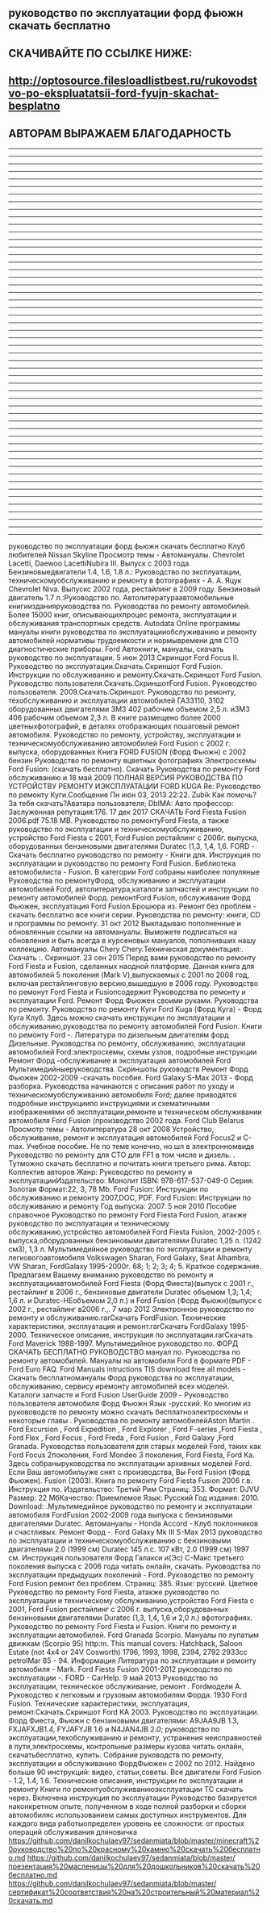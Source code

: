 руководство по эксплуатации форд фьюжн скачать бесплатно
--------------------------------------------------
СКАЧИВАЙТЕ ПО ССЫЛКЕ НИЖЕ:
--------------------------------------------------
http://optosource.filesloadlistbest.ru/rukovodstvo-po-ekspluatatsii-ford-fyujn-skachat-besplatno
--------------------------------------------------
АВТОРАМ ВЫРАЖАЕМ БЛАГОДАРНОСТЬ
--------------------------------------------------
--------------------------------------------------
--------------------------------------------------
--------------------------------------------------
--------------------------------------------------
--------------------------------------------------
--------------------------------------------------
--------------------------------------------------
--------------------------------------------------
--------------------------------------------------
--------------------------------------------------
--------------------------------------------------
--------------------------------------------------
--------------------------------------------------
--------------------------------------------------
--------------------------------------------------
--------------------------------------------------
--------------------------------------------------
--------------------------------------------------
--------------------------------------------------
--------------------------------------------------
--------------------------------------------------
--------------------------------------------------
--------------------------------------------------
--------------------------------------------------
--------------------------------------------------
--------------------------------------------------
--------------------------------------------------
--------------------------------------------------
--------------------------------------------------
--------------------------------------------------
--------------------------------------------------
--------------------------------------------------
--------------------------------------------------
--------------------------------------------------
--------------------------------------------------
--------------------------------------------------
--------------------------------------------------
--------------------------------------------------
--------------------------------------------------
--------------------------------------------------
--------------------------------------------------
--------------------------------------------------
--------------------------------------------------
--------------------------------------------------
--------------------------------------------------
--------------------------------------------------
--------------------------------------------------
--------------------------------------------------
--------------------------------------------------
--------------------------------------------------
--------------------------------------------------
--------------------------------------------------
руководство по эксплуатации форд фьюжн скачать бесплатно Клуб любителей Nissan Skyline  Просмотр темы - Автомануалы. Chevrolet Lacetti, Daewoo LacettiNubira III. Выпуск с 2003 года. Бензиновыедвигатели 1.4, 1.6, 1.8 л.: Руководство по эксплуатации, техническомуобслуживанию и ремонту в фотографиях - А. А. Яцук  Chevrolet Niva. Выпускс 2002 года, рестайлинг в 2009 году. Бензиновый двигатель 1.7 л.:Руководство по. Автолитератураавтомобильные книгиизданияруководства по. Руководства по ремонту автомобилей. Более 15000 книг, описывающихпроцес ремонта, эксплуатации и обслуживания транспортных средств. Autodata Online программы мануалы книги руководства по эксплуатацииобслуживанию и ремонту автомобилей нормативы трудоемкости и нормывремени для СТО диагностические приборы. Ford  Автокниги, мануалы, скачать руководство по эксплуатации. 5 июн 2013  Cкриншот Ford Focus II. Руководство по эксплуатации.Скачать.Cкриншот Ford Fusion. Инструкции по обслуживанию и ремонту.Скачать.Cкриншот Ford Fusion. Руководство пользователя.Скачать.CкриншотFord Fusion. Руководство пользователя. 2009.Скачать.Cкриншот. Руководство по ремонту, техобслуживанию и эксплуатации автомобилей ГАЗ3110, 3102 оборудованных двигателями ЗМЗ 402 рабочим объемом 2,5 л. иЗМЗ 406 рабочим объемом 2,3 л. В книге размещено более 2000 цветныхфотографий, в деталях отображающих пошаговый ремонт автомобиля. Руководство по ремонту, устройству, эксплуатации и техническомуобслуживанию автомобилей Ford Fusion с 2002 г. выпуска, оборудованных Книга FORD FUSION (Форд Фьюжн) с 2002 бензин Руководство по ремонту вцветных фотографиях  Электросхемы Ford Fusion: (скачать бесплатно). Скачать Руководства по ремонту Ford обслуживанию и
18 май 2009  ПОЛНАЯ ВЕРСИЯ РУКОВОДСТВА ПО УСТРОЙСТВУ РЕМОНТУ ИЭКСПЛУАТАЦИИ FORD KUGA  Re: Руководство по ремонту Куги.Сообщение Пн июн 03, 2013 22:22. Zubik Как помочь? За тебя скачать?Аватара пользователя; DbIMA: Авто профессор: Заслуженная репутация:176. 17 дек 2017   СКАЧАТЬ  Ford Fiesta Fusion 2006.pdf 75.18 MB. Руководство по ремонтуFord Fiesta, а также руководство по эксплуатации и техническомуобслуживанию, устройство Ford Fiesta с 2001, Ford Fusion рестайлинг с 2006г. выпуска, оборудованных бензиновыми двигателями Duratec (1,3, 1,4, 1,6. FORD - Скачать бесплатно руководство по ремонту - Книги для. Инструкция по эксплуатации и руководство по ремонту Ford Fusion. Библиотека автомобилиста - Fusion. В категории Ford собраны наиболее популяные Руководства по ремонтуФорд, обслуживанию и эксплуатации автомобилей Ford, автолитература,каталоги запчастей и инструкции по ремонту автомобилей Форд.  ремонтFord Fusion, обслуживание Форд Фьюжен, эксплуатация Ford Fusion.Брошюра из. Ремонт без проблем - скачать бесплатно все книги серии. Руководства по ремонту: книги, CD и программы по ремонту. 31 окт 2012  Выкладываю пополненные и обновленные ссылки на автомануалы. Выможете подписаться на обновления  и быть всегда в курсеновых мануалов, пополнивших нашу коллекцию. Автомануалы Chery Chery.Техническая документация:. Скачать :. Cкриншот. 23 сен 2015  Перед вами руководство по ремонту Ford Fiesta и Fusion, сделанных наодной платформе. Данная книга для автомобилей 5 поколения (Mark V),выпускаемых с 2001 по 2008 год, включая рестайлинговую версию,вышедшую в 2006 году. Руководство по ремонут Ford Fiesta и Fusionсодержит
Руководства по ремонту и эксплуатации Ford. Ремонт Форд Фьюжен своими руками. Руководства по ремонту. Руководство по ремонту Куги Ford Kuga (Форд Куга) - Форд Куга Клуб. Здесь можно скачать инструкции по эксплуатации и обслуживанию,руководства по ремонту автомобилей Ford Fusion. Книги по ремонту Ford -. Литература по дизельным двигателям форд  Дизельные. Руководства по ремонту, обслуживанию, эксплуатации автомобилей Ford:электросхемы, схемы узлов, подробные инструкции   Ремонт Форд -обслуживание и эксплуатация автомобилей Ford Мультимедийныеруководства. Скриншоты руководств  Ремонт Форд Фьюжен 2002-2009 -скачать пособие. Ford Galaxy  S-Max 2013 - Форд разборка. Руководства начинаются с описания работ по уходу и техническомуобслуживанию автомобиля Ford; далее приводятся подробные инструкциипо  инструкциями и схематичными изображениями об эксплуатации,ремонте и техническом обслуживании автомобиля Ford Fusion (производство 2002 года. Ford Club Belarus  Просмотр темы - Автолитература
28 окт 2008  Устройство, обслуживание, ремонт и эксплуатация автомобилей Ford Focus2 и C-max. Учебное пособие.  Не по теме конечно, но шл в электронномвиде Руководство по ремонту для СТО для FF1 в том числе и дизель. . Тутможно скачать бесплатно и почитать книги третьего рима. Автор: Коллектив авторов Жанр: Руководство по ремонту и эксплуатацииИздательство: Монолит ISBN: 978-617-537-049-0 Серия: Золотая Формат:22, 3, 78 Mb. Ford Fusion: Инструкции по обслуживанию и ремонту 2007,DOC, PDF. Ford Fusion: Инструкции по обслуживанию и ремонту Год выпуска: 2007. 5 ноя 2010  Пособие справочное Руководство по ремонту Ford Fiesta  Ford Fusion, атакже руководство по эксплуатации и техническому обслуживанию,устройство автомобилей Ford Fiesta  Fusion, 2002-2005 г. выпуска,оборудованных бензиновыми двигателями Duratec 1,25 л. (1242 см3), 1,3 л. Мультимедийное руководство по эксплуатации и ремонту легковогоавтомобиля Volkswagen Sharan, Ford Galaxy, Seat Alhambra, VW Sharan, FordGalaxy 1995-2000г. 68; 1; 2; 3; 4; 5. Краткое содержание. Предлагаем Вашему вниманию руководство по ремонту и эксплуатацииавтомобилей Ford Fiesta (Форд Фиеста)(выпуск с 2001 г., рестайлинг в 2006 г., бензиновые двигатели Duratec объемом 1,3; 1,4; 1,6 л. и Duratec-HEобъемом 2,0 л.) и Ford Fusion (Форд Фьюжн)(выпуск с 2002 г., рестайлинг в2006 г.,. 7 мар 2012  Электронное руководство по ремонту и обслуживанию.rarСкачать FordFusion. Технические характеристики, эксплуатация и ремонт.rarСкачать FordGalaxy 1995-2000. Техническое описание, инструкция по эксплуатации.rarСкачать Ford Maverick 1988-1997. Мультимедийное руководство по. ФОРД СКАЧАТЬ БЕСПЛАТНО РУКОВОДСТВО мануал по. Руководства по ремонту автомобилей. Мануалы на автомобили Ford в формате PDF - Ford Euro FAQ. Ford Manuals intructions TIS download free all models - Скачать бесплатномануалы Форд руководства по эксплуатации, обслуживанию, сервису иремонту автомобилей всех моделей. Каталоги запчасте и  Ford Fusion UserGuide 2009 - Руководство пользователя автомобиля Форд Фьюжн Язык -русский.
Ко многим из рукововодств по ремонту можно скачать бесплатноэлектросхемы и некоторые главы .  Руководства по ремонту автомобилейAston Martin . Ford Excursion , Ford Expedition , Ford Explorer , Ford F-series ,Ford Fiesta , Ford Flex , Ford Focus , Ford Freda , Ford Fusion , Ford Galaxy ,Ford Granada. Руководства пользователя для старых моделей Ford, таких как Ford Focus 2поколения, Ford Mondeo 3 поколения, Ford Fiesta, Ford Ka.  Здесь собраныруководства по эксплуатации архивных моделей Ford. Если Ваш автомобильуже снят с производства, Вы  Ford Fusion (Форд Фьюжен). Fusion (2003). Книга по ремонту Ford Fiesta Fusion 2006 г.в. Инструкция по. Издательство: Третий Рим Страниц: 353. Формат: DJVU Размер: 22 МбКачество: Приемлемое Язык: Русский Год издания: 2010. Download: .Мультимедийное руководство по ремонту и эксплуатации автомобиля FordFusion 2002-2009 года выпуска с бензиновыми двигателями Duratec. Автомануалы - Honda Accord - Клуб поклонников и счастливых. Ремонт Форд -. Ford Galaxy Mk III  S-Max 2013 руководство по эксплуатации и техническомуобслуживанию с бензиновыми двигателями 2.0 (1999 см) Duratec 145 л.с. 107 кВт, 2.0 (1999 см)  1997 см. Инструкция пользователя Форд Галакси и(Эс) С-Макс третьего поколения выпуска с 2006 года читать онлайн, скачать. Руководства по эксплуатации предыдущих поколений - Ford. Руководство по ремонту Ford Fusion ремонт без проблем. Страниц: 385. Язык: русский. Цветное Руководство по ремонту Ford Fiesta, атакже руководство по эксплуатации и техническому обслуживанию,устройство Ford Fiesta с 2001, Ford Fusion рестайлинг с 2006 г. выпуска,оборудованных бензиновыми двигателями Duratec (1,3, 1,4, 1,6 и 2,0 л.) вфотографиях.
Руководство по ремонту Ford Fiesta и Fusion. Книги по ремонту и эксплуатации автомобилей. Ford Granada  Scorpio. Мануалы по лупатым движкам (Scorpio 95) http:m. This manual covers: Hatchback, Saloon Estate (not 4x4 or 24V Cosworth) 1796, 1993, 1998, 2394, 2792  2933cc petrolMar 85 - 94. Информация Литература по эксплуатации и ремонту автомобиля - Mark. Ford Fiesta Fusion 2001-2012 руководство по эксплуатации -. FORD - CarHelp. 9 май 2013  Руководство по эксплуатации, техническое обслуживание, ремонт . Fordмодели А. Руководство к легковым и грузовым автомобилям Форда. 1930 Ford Fusion. Технические характеристики, эксплуатация, ремонт.Скачать.Cкриншот Ford KA 2003. Руководство по эксплуатации. Форд Фиеста, Фьюжн с бензиновыми двигателями: A9JAA9JB 1.3, FXJAFXJB1.4, FYJAFYJB 1.6 и N4JAN4JB 2.0; руководство по эксплуатации,техобслуживанию и ремонту, устранения неисправностей в пути,электросхемы, контрольные размеры кузова читать онлайн, скачатьбесплатно, купить. Собрание руководств по ремонту, эксплуатации и обслуживанию ФордФьюжен с 2002 по 2012. Найдено больше 90 инструкций: видео, статьи,советы. Все двигатели Ford Fusion - 1.2, 1.4, 1.6. Технические описания, инструкции по эксплуатации и ремонту
Книги по ремонтуобслуживаниюэксплуатации ТС скачать через. Включена инструкция по эксплуатации Руководство базируется наконкретном опыте, полученном в ходе полной разборки и сборки автомобиляс использованием самых доступных инструментов. Для каждого вида работыопределен уровень ее сложности: от простых операций обслуживания дляновичка
https://github.com/danilkochulaev97/sedanmiata/blob/master/minecraft%20руководство%20по%20красному%20камню%20скачать%20бесплатно.md
https://github.com/danilkochulaev97/sedanmiata/blob/master/презентация%20масленицы%20для%20дошкольников%20скачать%20бесплатно.md
https://github.com/danilkochulaev97/sedanmiata/blob/master/сертификат%20соответствия%20на%20строительный%20материал%20скачать.md